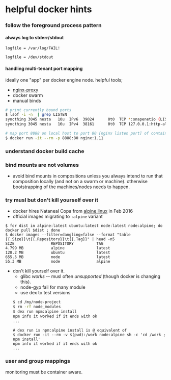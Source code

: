 # helpful docker hints

### follow the foreground process pattern

#### always log to stderr/stdout

```
logfile = /var/log/FAIL!

logfile = /dev/stdout
```

#### handling multi-tenant port mapping

ideally one "app" per docker engine node. helpful tools;
* [nginx-proxy](https://github.com/jwilder/nginx-proxy)
* docker swarm
* manual binds
```sh
# print currently bound ports
$ lsof -i -n  | grep LISTEN
syncthing 3045 nesta   10u  IPv6  39024      0t0  TCP *:snapenetio (LISTEN)
syncthing 3045 nesta   16u  IPv4  38161      0t0  TCP 127.0.0.1:http-alt (LISTEN

# map port 8888 on local host to port 80 [nginx listen port] of container
$ docker run -it --rm -p 8888:80 nginx:1.11
```

### understand docker build cache


### bind mounts are not volumes

* avoid bind mounts in compositions unless you always intend to run that composition locally (and not on a swarm or machine). otherwise bootstrapping of the machines/nodes needs to happen.

### try musl but don't kill yourself over it

* docker hires Nataneal Copa from [alpine linux](https://alpinelinux.org/) in Feb 2016
* official images migrating to `:alpine` variant

```
$ for dist in alpine:latest ubuntu:latest node:latest node:alpine; do docker pull $dist ; done
$ docker images --filter=dangling=false --format "table {{.Size}}\t{{.Repository}}\t{{.Tag}}" | head -n5
SIZE                REPOSITORY          TAG
4.799 MB            alpine              latest
128.2 MB            ubuntu              latest
655.5 MB            node                latest
55.3 MB             node                alpine
```

* don't kill yourself over it.
  * glibc _works_ -- musl often _unsupported_ (though docker is changing this).
  * node-gyp fail for many module
  * use dex to test versions
  ```sh
  $ cd /my/node-project
  $ rm -rf node_modules
  $ dex run npm:alpine install
  npm info it worked if it ends with ok
  ...
  ```
  ```
  # dex run is npm:alpine install is @ equivalent of
  $ docker run -it --rm -v $(pwd):/work node:alpine sh -c 'cd /work ; npm install'
  npm info it worked if it ends with ok
  ...
  ```



### user and group mappings

monitoring must be container aware.
